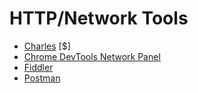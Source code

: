 # HTTP/Network Tools

* [Charles](http://www.charlesproxy.com/) [$]
* [Chrome DevTools Network Panel](https://developers.google.com/web/tools/chrome-devtools/profile/network-performance/resource-loading)
* [Fiddler](http://www.telerik.com/fiddler)
* [Postman](https://www.getpostman.com/)




































 






